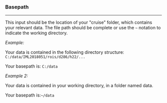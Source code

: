### Basepath

***
This input should be the location of your "cruise" folder, which contains your relevant data. 
The file path should be complete or use the `~` notation to indicate the working directory. 

*Example:* 

Your data is contained in the following directory structure:
`C:/data/IML2018051/rois/d286/h22/...`

Your basepath is: `C:/data`

*Example 2:*

Your data is contained in your working directory, in a folder named data.

Your basepath is:`~/data`




